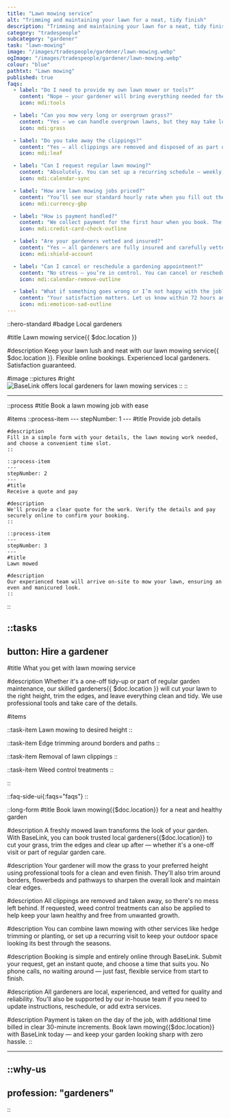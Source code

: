 ```yaml
---
title: "Lawn mowing service"
alt: "Trimming and maintaining your lawn for a neat, tidy finish"
description: "Trimming and maintaining your lawn for a neat, tidy finish"
category: "tradespeople"
subcategory: "gardener"
task: "lawn-mowing"
image: "/images/tradespeople/gardener/lawn-mowing.webp"
ogImage: "/images/tradespeople/gardener/lawn-mowing.webp"
colour: "blue"
pathtxt: "Lawn mowing"
published: true
faqs:
  - label: "Do I need to provide my own lawn mower or tools?"
    content: "Nope – your gardener will bring everything needed for the job, including professional-grade mowers and edging tools. If you have a specific request, like using your own mower or doing a no-clippings cut, just mention it in the booking form."
    icon: mdi:tools

  - label: "Can you mow very long or overgrown grass?"
    content: "Yes – we can handle overgrown lawns, but they may take longer to complete. Just let us know in advance if the grass hasn’t been cut for a while so we can give you an accurate time estimate."
    icon: mdi:grass

  - label: "Do you take away the clippings?"
    content: "Yes – all clippings are removed and disposed of as part of the service. If you’d prefer we bag them for your compost bin or green waste collection, just say so in your booking notes."
    icon: mdi:leaf

  - label: "Can I request regular lawn mowing?"
    content: "Absolutely. You can set up a recurring schedule – weekly, fortnightly or monthly – and we’ll assign a regular gardener to keep things in shape. You’re free to skip or reschedule visits anytime with 24 hours’ notice."
    icon: mdi:calendar-sync

  - label: "How are lawn mowing jobs priced?"
    content: "You’ll see our standard hourly rate when you fill out the form, but final pricing depends on the scope of work. Once submitted, we’ll review the details and get back to you with a tailored quote and estimated time to complete the job. The minimum booking is one hour."
    icon: mdi:currency-gbp

  - label: "How is payment handled?"
    content: "We collect payment for the first hour when you book. The rest is charged on the day of the job, based on time worked. Extra time is billed fairly in 30-minute increments, and everything is processed securely online."
    icon: mdi:credit-card-check-outline

  - label: "Are your gardeners vetted and insured?"
    content: "Yes – all gardeners are fully insured and carefully vetted. We run background checks, interview each candidate, and assess their experience before they join BaseLink. But it doesn’t stop there – we collect ongoing feedback after every job to make sure only the best stick around. So you get safe, reliable service every time."
    icon: mdi:shield-account

  - label: "Can I cancel or reschedule a gardening appointment?"
    content: "No stress – you’re in control. You can cancel or reschedule your booking anytime up to 24 hours before the job, free of charge. Just log in to your account and manage everything online in a few clicks. Need to make a last-minute change? We’ll do our best to help – just get in touch."
    icon: mdi:calendar-remove-outline

  - label: "What if something goes wrong or I’m not happy with the job?"
    content: "Your satisfaction matters. Let us know within 72 hours and we’ll put things right – whether it’s a revisit or a refund. We review feedback after every job to keep our service standards high."
    icon: mdi:emoticon-sad-outline
---
```


::hero-standard
#badge
Local gardeners

#title
Lawn mowing service{{ $doc.location }}

#description
Keep your lawn lush and neat with our lawn mowing service{{ $doc.location }}. Flexible online bookings. Experienced local gardeners. Satisfaction guaranteed.

#image
    ::pictures
    #right
    ![BaseLink offers local gardeners for lawn mowing services](/images/tradespeople/gardener/lawn-mowing.webp)
    ::
::

---

::process
#title
Book a lawn mowing job with ease

#items
    ::process-item
    ---
    stepNumber: 1
    ---
    #title
    Provide job details

    #description
    Fill in a simple form with your details, the lawn mowing work needed, and choose a convenient time slot.
    ::
    
    ::process-item
    ---
    stepNumber: 2
    ---
    #title
    Receive a quote and pay

    #description
    We'll provide a clear quote for the work. Verify the details and pay securely online to confirm your booking.
    ::

    ::process-item
    ---
    stepNumber: 3
    ---
    #title
    Lawn mowed

    #description
    Our experienced team will arrive on-site to mow your lawn, ensuring an even and manicured look.
    ::
::


::tasks
---
button: Hire a gardener
---

#title
What you get with lawn mowing service

#description
Whether it's a one-off tidy-up or part of regular garden maintenance, our skilled gardeners{{ $doc.location }} will cut your lawn to the right height, trim the edges, and leave everything clean and tidy. We use professional tools and take care of the details.

#items

  ::task-item
  Lawn mowing to desired height
  ::

  ::task-item
  Edge trimming around borders and paths
  ::

  ::task-item
  Removal of lawn clippings
  ::

  ::task-item
  Weed control treatments
  ::

::


::faq-side-ui{:faqs="faqs"}
::


::long-form
#title
Book lawn mowing{{$doc.location}} for a neat and healthy garden

#description
A freshly mowed lawn transforms the look of your garden. With BaseLink, you can book trusted local gardeners{{$doc.location}} to cut your grass, trim the edges and clear up after — whether it's a one-off visit or part of regular garden care.

#description
Your gardener will mow the grass to your preferred height using professional tools for a clean and even finish. They'll also trim around borders, flowerbeds and pathways to sharpen the overall look and maintain clear edges.

#description
All clippings are removed and taken away, so there's no mess left behind. If requested, weed control treatments can also be applied to help keep your lawn healthy and free from unwanted growth.

#description
You can combine lawn mowing with other services like hedge trimming or planting, or set up a recurring visit to keep your outdoor space looking its best through the seasons.

#description
Booking is simple and entirely online through BaseLink. Submit your request, get an instant quote, and choose a time that suits you. No phone calls, no waiting around — just fast, flexible service from start to finish.

#description
All gardeners are local, experienced, and vetted for quality and reliability. You'll also be supported by our in-house team if you need to update instructions, reschedule, or add extra services.

#description
Payment is taken on the day of the job, with additional time billed in clear 30-minute increments. Book lawn mowing{{$doc.location}} with BaseLink today — and keep your garden looking sharp with zero hassle.
::

---

::why-us
---
profession: "gardeners"
---
::